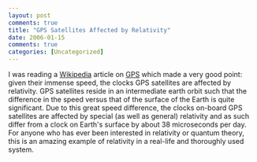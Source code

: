 ```yaml
---
layout: post
comments: true
title: "GPS Satellites Affected by Relativity"
date: 2006-01-15
comments: true
categories: [Uncategorized]
---
```

I was reading a [Wikipedia](http://en.wikipedia.org) article on [GPS](http://en.wikipedia.org/wiki/GPS) which made a very good point: given their immense speed, the clocks GPS satellites are affected by relativity.  GPS satellites reside in an intermediate earth orbit such that the difference in the speed versus that of the surface of the Earth is quite significant.  Due to this great speed difference, the clocks on-board GPS satellites are affected by special (as well as general) relativity and as such differ from a clock on Earth's surface by about 38 microseconds per day.  For anyone who has ever been interested in relativity or quantum theory, this is an amazing example of relativity in a real-life and thoroughly used system.
